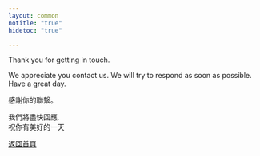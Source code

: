 ```yaml
---
layout: common
notitle: "true"
hidetoc: "true"

---
```


<div id="background">
    <div class="main1"></div><div class="small1"></div><div class="small2"></div><div class="small3"></div><div class="small4"></div>
</div>
<div id="contact-us-thanks" class="center">
    <div class="thanks-content">
        <p class="thank-you-en">Thank you for getting in touch.</p>
        <p>We appreciate you contact us. We will try to respond as soon as possible.<br>Have a great day.</p>
        <p class="thank-you-cn">感謝你的聯繫。</p>
        <p>我們將盡快回應.<br>祝你有美好的一天</p>
        <a class="homepage" href="/">返回首頁</a>
    </div>
</div>
<script type="text/javascript">
    jqueryDefer(function () {
       $( document ).ready(function() {
             $('#contact-us-thanks').addClass("opened");
             $('#background').addClass("opened");
       });
    });
</script>
